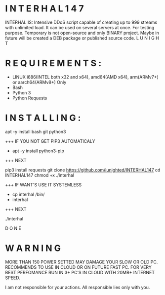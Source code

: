 # I N T E R H A L 1 4 7

INTERHAL IS:
Intensive DDoS script capable of creating up to 999 streams with unlimited load. 
It can be used on several servers at once. For testing purpose. Temporary is not open-source and only BINARY project. Maybe in future will be created a DEB package or published source code.
                            L U N I G H T

# R E Q U I R E M E N T S :

- LINUX i686(INTEL both x32 and x64), amd64(AMD x64), arm(ARMv7+) or aarch64(ARMv8+) Only
- Bash 
- Python 3
- Python Requests

# I N S T A L L I N G :

apt -y install bash git python3 

+++ IF YOU NOT GET PIP3 AUTOMATICALY
- apt -y install python3-pip

+++ NEXT

pip3 install requests
git clone https://github.com/lunighted/INTERHAL147
cd INTERHAL147
chmod +x ./interhal

+++ IF WANT'S USE IT SYSTEMLESS 
- cp interhal /bin/
- interhal

+++ NEXT

./interhal 

D O N E

# W A R N I N G

MORE THAN 150 POWER SETTED MAY DAMAGE YOUR SLOW OR OLD PC. RECOMMENDS TO USE IN CLOUD OR ON FUTURE FAST PC. FOR VERY BEST PERFOMANCE RUN IN 3+ PC'S IN CLOUD WITH 20MB+ INTERNET SPEED.

I am not responsible for your actions. All responsible lies only with you.


